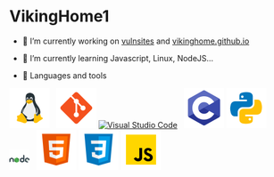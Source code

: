 # VikingHome1

- 🔭 I’m currently working on [vulnsites](https://github.com/vikinghome1/vulnsites) and [vikinghome.github.io](https://vikinghome1.github.io)

- 🌱 I’m currently learning Javascript, Linux, NodeJS...

- 🧰 Languages and tools
<p>
  <a href="https://gnu.org/"><img alt="Linux" src="./img/tux.svg"/></a>
  &nbsp;
  <a href="https://git-scm.com/"><img alt="Git" src="./img/git.svg"/></a>
  <a href="https://code.visualstudio.com/"><img alt="Visual Studio Code" src="./img/vsc19.svg"/></a>
  &nbsp;
  <a href="https://gcc.gnu.org/"><img alt="C" src="./img/c.svg"/></a>
  <a href="https://www.python.org/"><img alt="Python" src="./img/py.svg"/></a>
  &nbsp;
  <a href="https://nodejs.org/"><img alt="NodeJS" src="./img/node.svg" width=auto height=36/></a>
  &nbsp;
  <a href="https://en.wikipedia.org/wiki/HTML5"><img alt="HTML" src="./img/html5.svg"/></a>
  <a href="https://en.wikipedia.org/wiki/CSS"><img alt="CSS" src="./img/css3.svg"/></a>
  <a href="https://javascript.com"><img alt="JavaScript" src="./img/js.svg"/></a>
</p>
